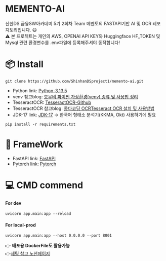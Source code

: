 ﻿# MEMENTO-AI
신한DS 금융SW아카데미 5기 2회차 Team 메멘토의 FASTAPI기반 AI 및 OCR 레포지토리입니다. :smiley: <br>
:warning: 본 프로젝트는 개인의 AWS, OPENAI API KEY와 Huggingface HF_TOKEN 및 Mysql 관련 환경변수를 .env파일에 등록해주셔야 동작합니다!
# 📦 Install
```
git clone https://github.com/ShinhanDSproject1/memento-ai.git
```
- Python link: [Python-3.13.5][PythonLink]
- venv 참고blog: [호무비 파이썬 가상환경(venv) 종류 및 사용법 정리][VenvLink]
- TesseractOCR: [TesseractOCR-Github][VenvLink]
- TesseractOCR 참고blog: [콩다코딩 OCRTesseract OCR 설치 및 사용방법][TesseractHelpLink]
- JDK-17 link: [JDK-17][JDK-17Link] -> 한국어 형태소 분석기(KKMA, Okt) 사용하기에 필요
```
pip install -r requirements.txt
```
# 🚀 FrameWork
- FastAPI link: [FastAPI][FastAPILink]
- Pytorch link: [Pytorch][PytorchLink]

[PythonLink]: https://www.python.org/downloads/release/python-3135/
[VenvLink]: https://homubee.tistory.com/38
[TesseractOCRLink]: https://github.com/UB-Mannheim/tesseract/wiki
[TesseractHelpLink]: https://kongda.tistory.com/93
[FastAPILink]: https://fastapi.tiangolo.com/ko/
[JDK-17Link]: https://www.oracle.com/java/technologies/javase/jdk17-archive-downloads.html
[PytorchLink]: https://pytorch.org/get-started/locally/
# :computer: CMD commend
#### For dev
```
uvicorn app.main:app --reload
```
#### For local-prod
```
uvicorn app.main:app --host 0.0.0.0 --port 8001
```

👉 **배포용 DockerFile도 활용가능** <br>
👉[세팅 참고 노션페이지][NotionLink]

[NotionLink]: https://unleashed-loan-37c.notion.site/?source=copy_link


